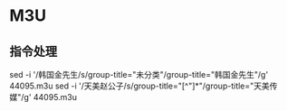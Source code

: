 # M3U

## 指令处理

sed -i '/韩国金先生/s/group-title="未分类"/group-title="韩国金先生"/g' 44095.m3u
sed -i '/天美赵公子/s/group-title="[^"]*"/group-title="天美传媒"/g' 44095.m3u
